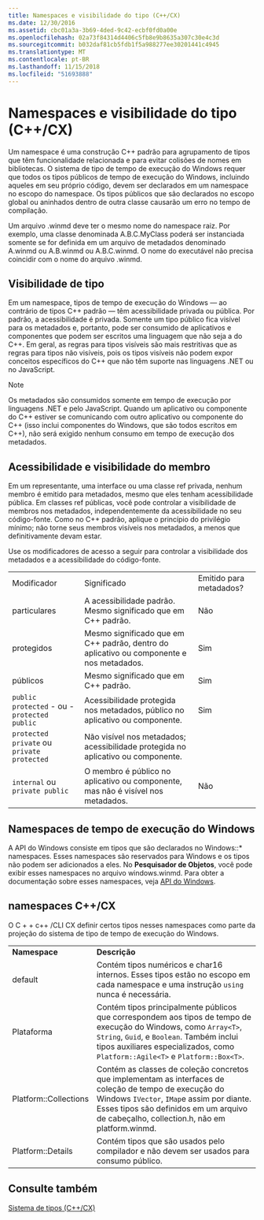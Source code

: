 ```yaml
---
title: Namespaces e visibilidade do tipo (C++/CX)
ms.date: 12/30/2016
ms.assetid: cbc01a3a-3b69-4ded-9c42-ecbf0fd0a00e
ms.openlocfilehash: 02a73f84314d4406c5fb8e9b8635a307c30e4c3d
ms.sourcegitcommit: b032daf81cb5fdb1f5a988277ee30201441c4945
ms.translationtype: MT
ms.contentlocale: pt-BR
ms.lasthandoff: 11/15/2018
ms.locfileid: "51693888"
---
```

# <a name="namespaces-and-type-visibility-ccx-"></a>Namespaces e visibilidade do tipo (C++/CX)

Um namespace é uma construção C++ padrão para agrupamento de tipos que têm funcionalidade relacionada e para evitar colisões de nomes em bibliotecas. O sistema de tipo de tempo de execução do Windows requer que todos os tipos públicos de tempo de execução do Windows, incluindo aqueles em seu próprio código, devem ser declarados em um namespace no escopo do namespace. Os tipos públicos que são declarados no escopo global ou aninhados dentro de outra classe causarão um erro no tempo de compilação.

Um arquivo .winmd deve ter o mesmo nome do namespace raiz. Por exemplo, uma classe denominada A.B.C.MyClass poderá ser instanciada somente se for definida em um arquivo de metadados denominado A.winmd ou A.B.winmd ou A.B.C.winmd. O nome do executável não precisa coincidir com o nome do arquivo .winmd.

## <a name="type-visibility"></a>Visibilidade de tipo

Em um namespace, tipos de tempo de execução do Windows — ao contrário de tipos C++ padrão — têm acessibilidade privada ou pública. Por padrão, a acessibilidade é privada. Somente um tipo público fica visível para os metadados e, portanto, pode ser consumido de aplicativos e componentes que podem ser escritos uma linguagem que não seja a do C++. Em geral, as regras para tipos visíveis são mais restritivas que as regras para tipos não visíveis, pois os tipos visíveis não podem expor conceitos específicos do C++ que não têm suporte nas linguagens .NET ou no JavaScript.

> [!NOTE]
> Os metadados são consumidos somente em tempo de execução por linguagens .NET e pelo JavaScript. Quando um aplicativo ou componente do C++ estiver se comunicando com outro aplicativo ou componente do C++ (isso inclui componentes do Windows, que são todos escritos em C++), não será exigido nenhum consumo em tempo de execução dos metadados.

## <a name="member-accessibility-and-visibility"></a>Acessibilidade e visibilidade do membro

Em um representante, uma interface ou uma classe ref privada, nenhum membro é emitido para metadados, mesmo que eles tenham acessibilidade pública. Em classes ref públicas, você pode controlar a visibilidade de membros nos metadados, independentemente da acessibilidade no seu código-fonte. Como no C++ padrão, aplique o princípio do privilégio mínimo; não torne seus membros visíveis nos metadados, a menos que definitivamente devam estar.

Use os modificadores de acesso a seguir para controlar a visibilidade dos metadados e a acessibilidade do código-fonte.

||||
|-|-|-|
|Modificador|Significado|Emitido para metadados?|
|particulares|A acessibilidade padrão. Mesmo significado que em C++ padrão.|Não|
|protegidos|Mesmo significado que em C++ padrão, dentro do aplicativo ou componente e nos metadados.|Sim|
|públicos|Mesmo significado que em C++ padrão.|Sim|
|`public protected` - ou - `protected public`|Acessibilidade protegida nos metadados, público no aplicativo ou componente.|Sim|
|`protected private` ou `private protected`|Não visível nos metadados; acessibilidade protegida no aplicativo ou componente.||
|`internal` ou `private public`|O membro é público no aplicativo ou componente, mas não é visível nos metadados.|Não|

## <a name="windows-runtime-namespaces"></a>Namespaces de tempo de execução do Windows

A API do Windows consiste em tipos que são declarados no Windows::\* namespaces. Esses namespaces são reservados para Windows e os tipos não podem ser adicionados a eles. No **Pesquisador de Objetos**, você pode exibir esses namespaces no arquivo windows.winmd. Para obter a documentação sobre esses namespaces, veja [API do Windows](/uwp/api/).

## <a name="ccx-namespaces"></a>namespaces C++/CX

O C + + c++ /CLI CX definir certos tipos nesses namespaces como parte da projeção do sistema de tipo de tempo de execução do Windows.

|||
|-|-|
|**Namespace**|**Descrição**|
|default|Contém tipos numéricos e char16 internos. Esses tipos estão no escopo em cada namespace e uma instrução `using` nunca é necessária.|
|Plataforma|Contém tipos principalmente públicos que correspondem aos tipos de tempo de execução do Windows, como `Array<T>`, `String`, `Guid`, e `Boolean`. Também inclui tipos auxiliares especializados, como `Platform::Agile<T>` e `Platform::Box<T>`.|
|Platform::Collections|Contém as classes de coleção concretos que implementam as interfaces de coleção de tempo de execução do Windows `IVector`, `IMap`e assim por diante. Esses tipos são definidos em um arquivo de cabeçalho, collection.h, não em platform.winmd.|
|Platform::Details|Contém tipos que são usados pelo compilador e não devem ser usados para consumo público.|

## <a name="see-also"></a>Consulte também

[Sistema de tipos (C++/CX)](../cppcx/type-system-c-cx.md)